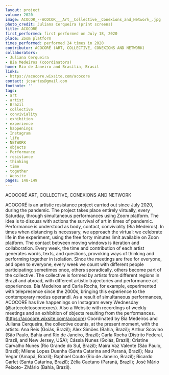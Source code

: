 ```yaml
---
layout: project
volume: 2020
image: ACOCOR_--ACOCOR___Art__Collective__Conexions_and_Network_.jpg
photo_credit: Juliana Cerqueira (print screens)
title: ACOCORÉ
first_performed: first performed on July 18, 2020
place: Zoom platform
times_performed: performed 24 times in 2020
contributor: ACOCORÉ (ART, COLLECTIVE, CONEXIONS AND NETWORK)
collaborators:
- Juliana Cerqueira
- Bia Medeiros (coordinators)
home: Rio de Janeiro and Brasília, Brasil
links:
- https://acocore.wixsite.com/acocore
contact: jcsartes@gmail.com
footnote: ''
tags:
- art
- artist
- Brazil
- collective
- conviviality
- exhibition
- experience
- happenings
- Instagram
- life
- NETWORK
- objects
- Performance
- resistance
- thinking
- time
- together
- Website
pages: 148-149
---
```



ACOCORÉ
ART, COLLECTIVE, CONEXIONS AND NETWORK

   ACOCORÉ is an artistic resistance project carried out since July 2020, during the pandemic. The project takes place entirely virtually, every Saturday, through simultaneous performances using Zoom platform. The idea is to discuss with actions the survival of art in times of pandemic.
   Performance is understood as body, contact, conviviality (Bia Medeiros). In times when distancing is necessary, we approach the virtual: we celebrate life in the experiment, using the free forty minutes limit available on Zoon platform. The contact between moving windows is iteration and collaboration.  Every week, the time and contribution of each artist generates words, texts, and questions, provoking ways of thinking and performing together in isolation.
  Since the meetings are free for everyone, and open to everyone, every week we count with different people participating: sometimes once, others sporadically, others become part of the collective.
  The collective is formed by artists from different regions in Brazil and abroad, with different artistic trajectories and performance art experiences. Bia Medeiros and Carla Rocha, for example, experimented with telepresence since the 2000s, bringing this experience to the contemporary modus operandi.
  As a result of simultaneous performances, ACOCORÉ has live happenings on Instagram every Wednesday (@artecoletosconexoes). Also a Website with recordings of weekly meetings and an exhibition of objects resulting from the performances. (https://acocore.wixsite.com/acocore)
  Coordinated by Bia Medeiros and Juliana Cerqueira, the collective counts, at the present moment, with the artists: Ana Reis (Goiás, Brazil); Alex Simões (Bahia, Brazil); Arthur Scovino (São Paulo, Bahia and Rio de Janeiro, Brazil); Carla Rocha (Distrito Federal, Brazil, and New Jersey, USA); Cássia Nunes (Goiás, Brazil); Cristine Carvalho Nunes (Rio Grande do Sul, Brazil); Maíra Vaz Valente (São Paulo, Brazil); Milene Lopes Duenha (Santa Catarina and Paraná, Brazil); Nau Vegar (Amapá, Brazil); Raphael Couto (Rio de Janeiro, Brazil); Ricardo Garlet (Santa Catarina, Brazil); Zélia Caetano (Paraná, Brazil); José Mário Peixoto- ZMário (Bahia, Brazil).
